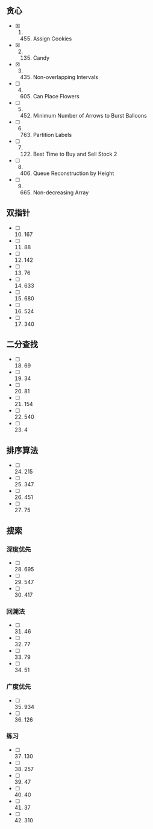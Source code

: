 ## 贪心
- [x] 1. 455. Assign Cookies 
- [x] 2. 135. Candy
- [x] 3. 435. Non-overlapping Intervals
- [ ] 4. 605. Can Place Flowers
- [ ] 5. 452. Minimum Number of Arrows to Burst Balloons
- [ ] 6. 763. Partition Labels
- [ ] 7. 122. Best Time to Buy and Sell Stock 2
- [ ] 8. 406. Queue Reconstruction by Height
- [ ] 9. 665. Non-decreasing Array
## 双指针
- [ ] 10. 167
- [ ] 11. 88
- [ ] 12. 142
- [ ] 13. 76
- [ ] 14. 633
- [ ] 15. 680
- [ ] 16. 524
- [ ] 17. 340
## 二分查找
- [ ] 18. 69
- [ ] 19. 34
- [ ] 20. 81
- [ ] 21. 154
- [ ] 22. 540
- [ ] 23. 4
## 排序算法
- [ ] 24. 215
- [ ] 25. 347
- [ ] 26. 451
- [ ] 27. 75
## 搜索
### 深度优先
- [ ] 28. 695
- [ ] 29. 547
- [ ] 30. 417
### 回溯法
- [ ] 31. 46
- [ ] 32. 77
- [ ] 33. 79
- [ ] 34. 51
### 广度优先
- [ ] 35. 934
- [ ] 36. 126
### 练习
- [ ] 37. 130
- [ ] 38. 257
- [ ] 39. 47
- [ ] 40. 40
- [ ] 41. 37
- [ ] 42. 310